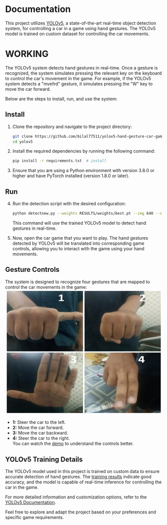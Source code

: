 # Documentation

This project utilizes [YOLOv5](https://github.com/ultralytics/yolov5), a state-of-the-art real-time object detection system, for controlling a car in a game using hand gestures. The YOLOv5 model is trained on custom dataset for controlling the car movements. 
 
# WORKING

The YOLOv5 system detects hand gestures in real-time. Once a gesture is recognized, the system simulates pressing the relevant key on the keyboard to control the car's movement in the game. For example, if the YOLOv5 system detects a "mvefrd" gesture, it simulates pressing the "W" key to move the car forward.  

Below are the steps to install, run, and use the system: 

## Install

1. Clone the repository and navigate to the project directory:

    ```bash
    git clone https://github.com/bilal77511/yolov5-hand-gesture-car-game-control.git  # clone
    cd yolov5
    ```

2. Install the required dependencies by running the following command:

    ```bash
    pip install -r requirements.txt  # install
    ```

3. Ensure that you are using a Python environment with version 3.8.0 or higher and have PyTorch installed (version 1.8.0 or later).

## Run

4. Run the detection script with the desired configuration:

    ```bash
    python detectnew.py --weights RESULTS/weights/best.pt --img 640 --conf 0.25 --source 0  # running
    ```

    This command will use the trained YOLOv5 model to detect hand gestures in real-time.

6. Now, open the car game that you want to play. The hand gestures detected by YOLOv5 will be translated into corresponding game controls, allowing you to interact with the game using your hand movements.

## Gesture Controls

The system is designed to recognize four gestures that are mapped to control the car movements in the game:
![Gesture Controls](https://raw.githubusercontent.com/bilal77511/yolov5-hand-gesture-car-game-control/master/RESULTS/GESTURES.jpg)

- **1:** Steer the car to the left.
- **2:** Move the car forward.
- **3:** Move the car backward.
- **4:** Steer the car to the right.  
  You can watch the [demo](https://youtu.be/nolA7gAj25A) to understand the controls better.

## YOLOv5 Training Details

The YOLOv5 model used in this project is trained on custom data to ensure accurate detection of hand gestures. The [training results](https://github.com/bilal77511/yolov5-hand-gesture-car-game-control/tree/e82314435a1e12c03a5fa2f5631b5c62c4aa4285/RESULTS) indicate good accuracy, and the model is capable of real-time inference for controlling the car in the game.

For more detailed information and customization options, refer to the [YOLOv5 Documentation](https://docs.ultralytics.com/yolov5/).

Feel free to explore and adapt the project based on your preferences and specific game requirements.
